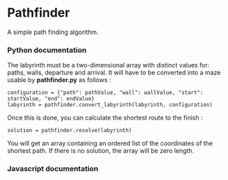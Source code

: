 # Pathfinder
A simple path finding algorithm.

### Python documentation

The labyrinth must be a two-dimensional array with distinct values for: paths, walls, departure and arrival. It will have to be converted into a maze usable by **pathfinder.py** as follows :

```
configuration = {"path": pathValue, "wall": wallValue, "start": startValue, "end": endValue}
labyrinth = pathfinder.convert_labyrinth(labyrinth, configuration)
```

Once this is done, you can calculate the shortest route to the finish :

```
solution = pathfinder.resolve(labyrinth)
```

You will get an array containing an ordered list of the coordinates of the shortest path. If there is no solution, the array will be zero length.

### Javascript documentation